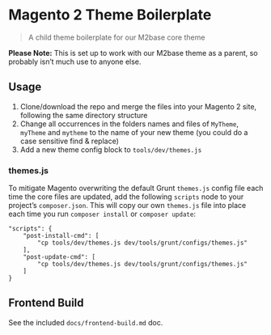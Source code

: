 # Magento 2 Theme Boilerplate

> A child theme boilerplate for our M2base core theme

**Please Note:** This is set up to work with our M2base theme as a parent, so probably isn&#8217;t much use to anyone else.

## Usage

1. Clone/download the repo and merge the files into your Magento 2 site, following the same directory structure
2. Change all occurrences in the folders names and files of `MyTheme`, `myTheme` and `mytheme` to the name of your new theme (you could do a case sensitive find & replace)
3. Add a new theme config block to `tools/dev/themes.js`

### themes.js

To mitigate Magento overwriting the default Grunt `themes.js` config file each time the core files are updated, add the following `scripts` node to your project&#8217;s `composer.json`. This will copy our own `themes.js` file into place each time you run `composer install` or `composer update`:

```
"scripts": {
    "post-install-cmd": [
        "cp tools/dev/themes.js dev/tools/grunt/configs/themes.js"
    ],
    "post-update-cmd": [
        "cp tools/dev/themes.js dev/tools/grunt/configs/themes.js"
    ]
}
```

## Frontend Build

See the included `docs/frontend-build.md` doc.
